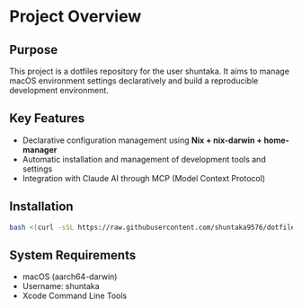 # Project Overview

## Purpose
This project is a dotfiles repository for the user shuntaka. It aims to manage macOS environment settings declaratively and build a reproducible development environment.

## Key Features
- Declarative configuration management using **Nix + nix-darwin + home-manager**
- Automatic installation and management of development tools and settings
- Integration with Claude AI through MCP (Model Context Protocol)

## Installation
```bash
bash <(curl -sSL https://raw.githubusercontent.com/shuntaka9576/dotfiles/main/install.sh)
```

## System Requirements
- macOS (aarch64-darwin)
- Username: shuntaka
- Xcode Command Line Tools